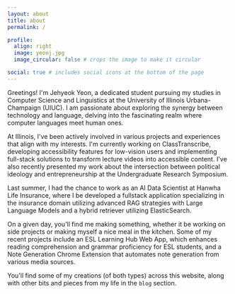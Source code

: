 ```yaml
---
layout: about
title: about
permalink: /

profile:
  align: right
  image: yeonj.jpg
  image_circular: false # crops the image to make it circular

social: true # includes social icons at the bottom of the page
---
```


Greetings! I'm Jehyeok Yeon, a dedicated student pursuing my studies in Computer Science and Linguistics at the University of Illinois Urbana-Champaign (UIUC). I am passionate about exploring the synergy between technology and language, delving into the fascinating realm where computer languages meet human ones.

At Illinois, I've been actively involved in various projects and experiences that align with my interests. I'm currently working on ClassTranscribe, developing accessibility features for low-vision users and implementing full-stack solutions to transform lecture videos into accessible content. I've also recently presented my work about the intersection between political ideology and entrepreneurship at the Undergraduate Research Symposium.

Last summer, I had the chance to work as an AI Data Scientist at Hanwha Life Insurance, where I be developed a fullstack application specializing in the insurance domain utilizing advanced RAG strategies with Large Language Models and a hybrid retriever utilizing ElasticSearch.

On a given day, you'll find me making something, whether it be working on side projects or making myself a nice meal in the kitchen. Some of my recent projects include an ESL Learning Hub Web App, which enhances reading comprehension and grammar proficiency for ESL students, and a Note Generation Chrome Extension that automates note generation from various media sources.

You'll find some of my creations (of both types) across this website, along with other bits and pieces from my life in the `blog` section.
